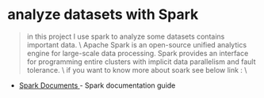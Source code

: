 # analyze datasets with Spark 

> in this project I use spark to analyze some datasets contains important data. \ 
> Apache Spark is an open-source unified analytics engine for large-scale data processing. Spark provides an interface for programming entire clusters with implicit data parallelism and fault tolerance. \ 
> if you want to know more about soark see below link :  \ 
- [Spark Documents ](https://breakdance.github.io/breakdance/) - Spark documentation guide 

